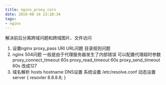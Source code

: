 ```yaml
---
title: nginx_proxy_cors
date: 2019-08-16 13:28:34
tags:
- nginx
---
```

解决前后分离跨域问题和跨域图片、文件访问
1. 设置nginx
proxy_pass URI URL问题
目录规则问题
2. nginx 504问题
一般是由于代理服务器发生了内部错误
可以配置代理超时参数
proxy_connect_timeout 60s
proxy_read_timeout 60s
proxy_send_timeout 60s
改成127
3. 域名解析
hosts hostname
DNS设置
系统设置
/etc/resolve.conf
动态设置
server {
  resovler 8.8.8.8;
}
